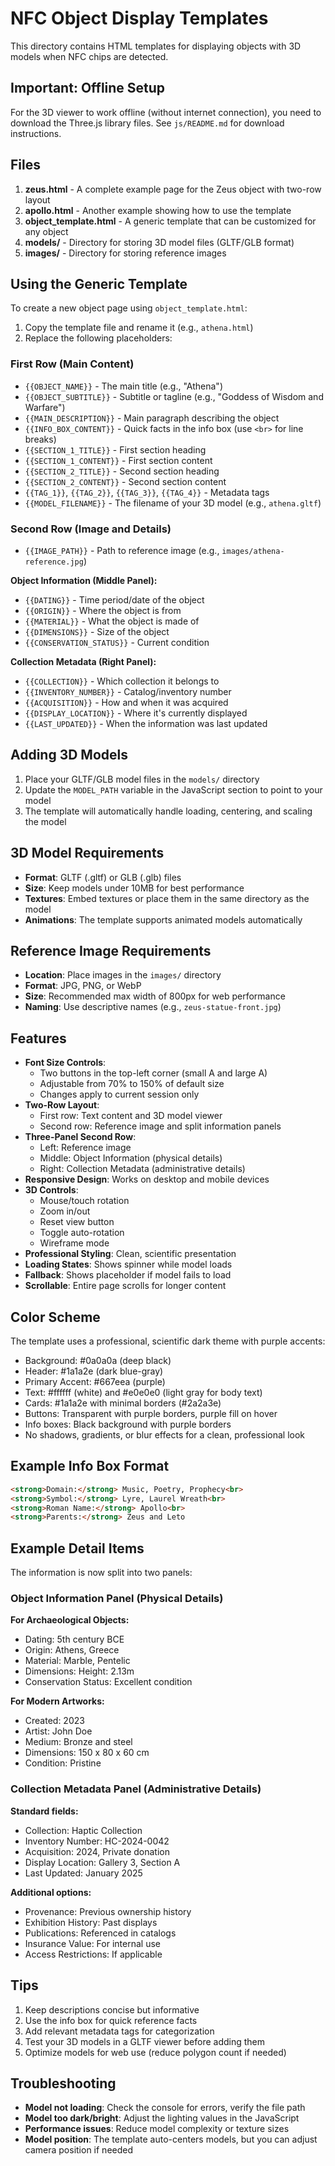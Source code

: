 # NFC Object Display Templates

This directory contains HTML templates for displaying objects with 3D models when NFC chips are detected.

## Important: Offline Setup

For the 3D viewer to work offline (without internet connection), you need to download the Three.js library files. See `js/README.md` for download instructions.

## Files

1. **zeus.html** - A complete example page for the Zeus object with two-row layout
2. **apollo.html** - Another example showing how to use the template
3. **object_template.html** - A generic template that can be customized for any object
4. **models/** - Directory for storing 3D model files (GLTF/GLB format)
5. **images/** - Directory for storing reference images

## Using the Generic Template

To create a new object page using `object_template.html`:

1. Copy the template file and rename it (e.g., `athena.html`)
2. Replace the following placeholders:

### First Row (Main Content)
   - `{{OBJECT_NAME}}` - The main title (e.g., "Athena")
   - `{{OBJECT_SUBTITLE}}` - Subtitle or tagline (e.g., "Goddess of Wisdom and Warfare")
   - `{{MAIN_DESCRIPTION}}` - Main paragraph describing the object
   - `{{INFO_BOX_CONTENT}}` - Quick facts in the info box (use `<br>` for line breaks)
   - `{{SECTION_1_TITLE}}` - First section heading
   - `{{SECTION_1_CONTENT}}` - First section content
   - `{{SECTION_2_TITLE}}` - Second section heading
   - `{{SECTION_2_CONTENT}}` - Second section content
   - `{{TAG_1}}`, `{{TAG_2}}`, `{{TAG_3}}`, `{{TAG_4}}` - Metadata tags
   - `{{MODEL_FILENAME}}` - The filename of your 3D model (e.g., `athena.gltf`)

### Second Row (Image and Details)
   - `{{IMAGE_PATH}}` - Path to reference image (e.g., `images/athena-reference.jpg`)
   
   **Object Information (Middle Panel):**
   - `{{DATING}}` - Time period/date of the object
   - `{{ORIGIN}}` - Where the object is from
   - `{{MATERIAL}}` - What the object is made of
   - `{{DIMENSIONS}}` - Size of the object
   - `{{CONSERVATION_STATUS}}` - Current condition
   
   **Collection Metadata (Right Panel):**
   - `{{COLLECTION}}` - Which collection it belongs to
   - `{{INVENTORY_NUMBER}}` - Catalog/inventory number
   - `{{ACQUISITION}}` - How and when it was acquired
   - `{{DISPLAY_LOCATION}}` - Where it's currently displayed
   - `{{LAST_UPDATED}}` - When the information was last updated

## Adding 3D Models

1. Place your GLTF/GLB model files in the `models/` directory
2. Update the `MODEL_PATH` variable in the JavaScript section to point to your model
3. The template will automatically handle loading, centering, and scaling the model

## 3D Model Requirements

- **Format**: GLTF (.gltf) or GLB (.glb) files
- **Size**: Keep models under 10MB for best performance
- **Textures**: Embed textures or place them in the same directory as the model
- **Animations**: The template supports animated models automatically

## Reference Image Requirements

- **Location**: Place images in the `images/` directory
- **Format**: JPG, PNG, or WebP
- **Size**: Recommended max width of 800px for web performance
- **Naming**: Use descriptive names (e.g., `zeus-statue-front.jpg`)

## Features

- **Font Size Controls**: 
  - Two buttons in the top-left corner (small A and large A)
  - Adjustable from 70% to 150% of default size
  - Changes apply to current session only
- **Two-Row Layout**: 
  - First row: Text content and 3D model viewer
  - Second row: Reference image and split information panels
- **Three-Panel Second Row**:
  - Left: Reference image
  - Middle: Object Information (physical details)
  - Right: Collection Metadata (administrative details)
- **Responsive Design**: Works on desktop and mobile devices
- **3D Controls**: 
  - Mouse/touch rotation
  - Zoom in/out
  - Reset view button
  - Toggle auto-rotation
  - Wireframe mode
- **Professional Styling**: Clean, scientific presentation
- **Loading States**: Shows spinner while model loads
- **Fallback**: Shows placeholder if model fails to load
- **Scrollable**: Entire page scrolls for longer content

## Color Scheme

The template uses a professional, scientific dark theme with purple accents:
- Background: #0a0a0a (deep black)
- Header: #1a1a2e (dark blue-gray)
- Primary Accent: #667eea (purple)
- Text: #ffffff (white) and #e0e0e0 (light gray for body text)
- Cards: #1a1a2e with minimal borders (#2a2a3e)
- Buttons: Transparent with purple borders, purple fill on hover
- Info boxes: Black background with purple borders
- No shadows, gradients, or blur effects for a clean, professional look

## Example Info Box Format

```html
<strong>Domain:</strong> Music, Poetry, Prophecy<br>
<strong>Symbol:</strong> Lyre, Laurel Wreath<br>
<strong>Roman Name:</strong> Apollo<br>
<strong>Parents:</strong> Zeus and Leto
```

## Example Detail Items

The information is now split into two panels:

### Object Information Panel (Physical Details)
**For Archaeological Objects:**
- Dating: 5th century BCE
- Origin: Athens, Greece
- Material: Marble, Pentelic
- Dimensions: Height: 2.13m
- Conservation Status: Excellent condition

**For Modern Artworks:**
- Created: 2023
- Artist: John Doe
- Medium: Bronze and steel
- Dimensions: 150 x 80 x 60 cm
- Condition: Pristine

### Collection Metadata Panel (Administrative Details)
**Standard fields:**
- Collection: Haptic Collection
- Inventory Number: HC-2024-0042
- Acquisition: 2024, Private donation
- Display Location: Gallery 3, Section A
- Last Updated: January 2025

**Additional options:**
- Provenance: Previous ownership history
- Exhibition History: Past displays
- Publications: Referenced in catalogs
- Insurance Value: For internal use
- Access Restrictions: If applicable

## Tips

1. Keep descriptions concise but informative
2. Use the info box for quick reference facts
3. Add relevant metadata tags for categorization
4. Test your 3D models in a GLTF viewer before adding them
5. Optimize models for web use (reduce polygon count if needed)

## Troubleshooting

- **Model not loading**: Check the console for errors, verify the file path
- **Model too dark/bright**: Adjust the lighting values in the JavaScript
- **Performance issues**: Reduce model complexity or texture sizes
- **Model position**: The template auto-centers models, but you can adjust camera position if needed